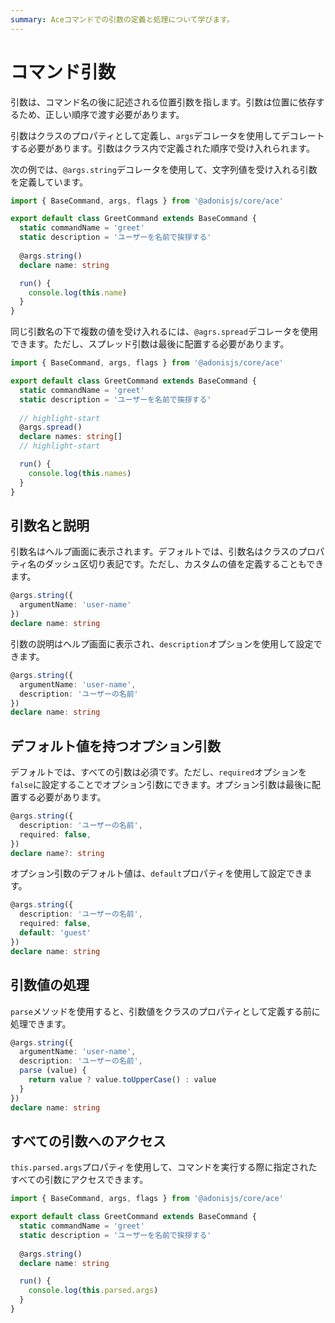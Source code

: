 ```yaml
---
summary: Aceコマンドでの引数の定義と処理について学びます。
---
```


# コマンド引数

引数は、コマンド名の後に記述される位置引数を指します。引数は位置に依存するため、正しい順序で渡す必要があります。

引数はクラスのプロパティとして定義し、`args`デコレータを使用してデコレートする必要があります。引数はクラス内で定義された順序で受け入れられます。

次の例では、`@args.string`デコレータを使用して、文字列値を受け入れる引数を定義しています。

```ts
import { BaseCommand, args, flags } from '@adonisjs/core/ace'

export default class GreetCommand extends BaseCommand {
  static commandName = 'greet'
  static description = 'ユーザーを名前で挨拶する'
  
  @args.string()
  declare name: string

  run() {
    console.log(this.name)
  }
}
```

同じ引数名の下で複数の値を受け入れるには、`@agrs.spread`デコレータを使用できます。ただし、スプレッド引数は最後に配置する必要があります。

```ts
import { BaseCommand, args, flags } from '@adonisjs/core/ace'

export default class GreetCommand extends BaseCommand {
  static commandName = 'greet'
  static description = 'ユーザーを名前で挨拶する'
  
  // highlight-start
  @args.spread()
  declare names: string[]
  // highlight-start

  run() {
    console.log(this.names)
  }
}
```

## 引数名と説明

引数名はヘルプ画面に表示されます。デフォルトでは、引数名はクラスのプロパティ名のダッシュ区切り表記です。ただし、カスタムの値を定義することもできます。

```ts
@args.string({
  argumentName: 'user-name'
})
declare name: string
``` 

引数の説明はヘルプ画面に表示され、`description`オプションを使用して設定できます。

```ts
@args.string({
  argumentName: 'user-name',
  description: 'ユーザーの名前'
})
declare name: string
```

## デフォルト値を持つオプション引数

デフォルトでは、すべての引数は必須です。ただし、`required`オプションを`false`に設定することでオプション引数にできます。オプション引数は最後に配置する必要があります。

```ts
@args.string({
  description: 'ユーザーの名前',
  required: false,
})
declare name?: string
```

オプション引数のデフォルト値は、`default`プロパティを使用して設定できます。

```ts
@args.string({
  description: 'ユーザーの名前',
  required: false,
  default: 'guest'
})
declare name: string
```

## 引数値の処理

`parse`メソッドを使用すると、引数値をクラスのプロパティとして定義する前に処理できます。

```ts
@args.string({
  argumentName: 'user-name',
  description: 'ユーザーの名前',
  parse (value) {
    return value ? value.toUpperCase() : value
  }
})
declare name: string
```

## すべての引数へのアクセス

`this.parsed.args`プロパティを使用して、コマンドを実行する際に指定されたすべての引数にアクセスできます。

```ts
import { BaseCommand, args, flags } from '@adonisjs/core/ace'

export default class GreetCommand extends BaseCommand {
  static commandName = 'greet'
  static description = 'ユーザーを名前で挨拶する'
  
  @args.string()
  declare name: string

  run() {
    console.log(this.parsed.args)
  }
}
```
